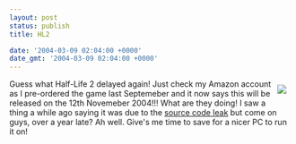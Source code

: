 ```yaml
---
layout: post
status: publish
title: HL2

date: '2004-03-09 02:04:00 +0000'
date_gmt: '2004-03-09 02:04:00 +0000'
---
```

<img align="right" class="button" src="http://images-eu.amazon.com/images/P/B00009ATWC.02.MZZZZZZZ.jpg" hspace=10 vspace=10/>Guess what Half-Life 2 delayed again! 
Just check my Amazon account as I pre-ordered the game last Septemeber and it now says this will be released on the 12th Novemeber 2004!!! What are they doing! I saw a thing a while ago saying it was due to the <a href="http://www.theregister.co.uk/content/archive/33260.html">source code leak</a> but come on guys, over a year late? 
Ah well. Give's me time to save for a nicer PC to run it on!
